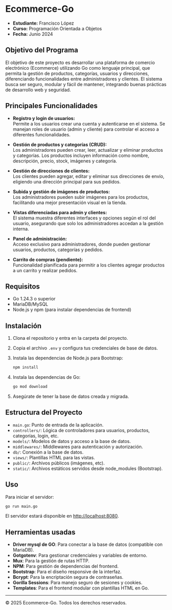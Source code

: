 # Ecommerce-Go

- **Estudiante:** Francisco López  
- **Curso:** Programación Orientada a Objetos
- **Fecha:** Junio 2024

## Objetivo del Programa

El objetivo de este proyecto es desarrollar una plataforma de comercio electrónico (Ecommerce) utilizando Go como lenguaje principal, que permita la gestión de productos, categorías, usuarios y direcciones, diferenciando funcionalidades entre administradores y clientes. El sistema busca ser seguro, modular y fácil de mantener, integrando buenas prácticas de desarrollo web y seguridad.

## Principales Funcionalidades

- **Registro y login de usuarios:**  
  Permite a los usuarios crear una cuenta y autenticarse en el sistema. Se manejan roles de usuario (admin y cliente) para controlar el acceso a diferentes funcionalidades.

- **Gestión de productos y categorías (CRUD):**  
  Los administradores pueden crear, leer, actualizar y eliminar productos y categorías. Los productos incluyen información como nombre, descripción, precio, stock, imágenes y categoría.

- **Gestión de direcciones de clientes:**  
  Los clientes pueden agregar, editar y eliminar sus direcciones de envío, eligiendo una dirección principal para sus pedidos.

- **Subida y gestión de imágenes de productos:**  
  Los administradores pueden subir imágenes para los productos, facilitando una mejor presentación visual en la tienda.

- **Vistas diferenciadas para admin y clientes:**  
  El sistema muestra diferentes interfaces y opciones según el rol del usuario, asegurando que solo los administradores accedan a la gestión interna.

- **Panel de administración:**  
  Acceso exclusivo para administradores, donde pueden gestionar usuarios, productos, categorías y pedidos.

- **Carrito de compras (pendiente):**  
  Funcionalidad planificada para permitir a los clientes agregar productos a un carrito y realizar pedidos.

## Requisitos

- Go 1.24.3 o superior
- MariaDB/MySQL
- Node.js y npm (para instalar dependencias de frontend)

## Instalación

1. Clona el repositorio y entra en la carpeta del proyecto.
2. Copia el archivo `.env` y configura tus credenciales de base de datos.
3. Instala las dependencias de Node.js para Bootstrap:

   ```sh
   npm install
   ```

4. Instala las dependencias de Go:

   ```sh
   go mod download
   ```

5. Asegúrate de tener la base de datos creada y migrada.

## Estructura del Proyecto

- `main.go`: Punto de entrada de la aplicación.
- `controllers/`: Lógica de controladores para usuarios, productos, categorías, login, etc.
- `models/`: Modelos de datos y acceso a la base de datos.
- `middlewares/`: Middlewares para autenticación y autorización.
- `db/`: Conexión a la base de datos.
- `views/`: Plantillas HTML para las vistas.
- `public/`: Archivos públicos (imágenes, etc).
- `static/`: Archivos estáticos servidos desde node_modules (Bootstrap).

## Uso

Para iniciar el servidor:

```sh
go run main.go
```

El servidor estará disponible en [http://localhost:8080](http://localhost:8080).

## Herramientas usadas

- **Driver mysql de GO**: Para conectar a la base de datos (compatible con MariaDB).
- **Gotgotenv**: Para gestionar credenciales y variables de entorno.
- **Mux**: Para la gestión de rutas HTTP.
- **NPM**: Para gestión de dependencias del frontend.
- **Bootstrap**: Para el diseño responsive de la interfaz.
- **Bcrypt**: Para la encriptación segura de contraseñas.
- **Gorilla Sessions**: Para manejo seguro de sesiones y cookies.
- **Templates**: Para el frontend modular con plantillas HTML en Go.

---

© 2025 Ecommerce-Go. Todos los derechos reservados.
